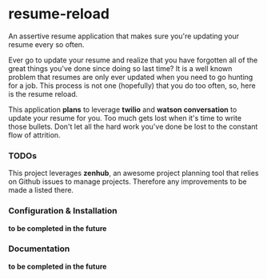 # resume-reload
An assertive resume application that makes sure you're updating your resume every so often.

Ever go to update your resume and realize that you have forgotten all of the great things you've done since doing so last time? It is a well known problem that resumes are only ever updated when you need to go hunting for a job. This process is not one (hopefully) that you do too often, so, here is the resume reload.

This application **plans** to leverage **twilio** and **watson conversation** to update your resume for you. Too much gets lost when it's time to write those bullets. Don't let all the hard work you've done be lost to the constant flow of attrition.

### TODOs
This project leverages **zenhub**, an awesome project planning tool that relies on Github issues to manage projects. Therefore any improvements to be made a listed there.

### Configuration & Installation
__to be completed in the future__

### Documentation
__to be completed in the future__
